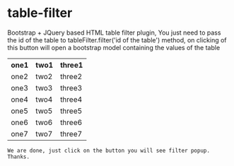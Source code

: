 # table-filter
Bootstrap + JQuery based  HTML table filter plugin, You just need to pass the id of the table to tableFilter.filter('id of the table') method, on clicking of this button will open a bootstrap model containing the values of the table

<table id="test">
		<tr>
			<th>one1</th>
			<th>two1</th>
			<th>three1</th>
		</tr>
		<tr>
			<td>one2</td>
			<td>two2</td>
			<td>three2</td>
		</tr>
		<tr>
			<td>one3</td>
			<td>two3</td>
			<td>three3</td>
		</tr>
		<tr>
			<td>one4</td>
			<td>two4</td>
			<td>three4</td>
		</tr>
		<tr>
			<td>one5</td>
			<td>two5</td>
			<td>three5</td>
		</tr>
		<tr>
			<td>one6</td>
			<td>two6</td>
			<td>three6</td>
		</tr>
		<tr>
			<td>one7</td>
			<td>two7</td>
			<td>three7</td>
		</tr>
	</table>
	
	We are done, just click on the button you will see filter popup. Thanks.
	
	
